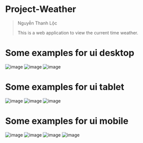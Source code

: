 # Project-Weather
> Nguyễn Thanh Lộc
>
> This is a web application to view the current time weather.
> 
# Some examples for ui desktop
![image](https://user-images.githubusercontent.com/114129828/218946724-044ea228-899b-4dee-94db-fd4f17a94025.png)
![image](https://user-images.githubusercontent.com/114129828/218946809-97bf3fa7-d17d-45eb-986e-cbe10457e8db.png)
![image](https://user-images.githubusercontent.com/114129828/218946990-5fe422e1-4210-4b7a-bc7c-4420cec61503.png)
# Some examples for ui tablet
![image](https://user-images.githubusercontent.com/114129828/218948872-bb34e728-8b2a-4050-9045-b3818434b558.png)
![image](https://user-images.githubusercontent.com/114129828/218949297-512ca045-4676-4e41-b827-3814277bfa7d.png)
![image](https://user-images.githubusercontent.com/114129828/218949376-544b6a80-cb27-41df-8b09-67749a2bb487.png)
# Some examples for ui mobile
![image](https://user-images.githubusercontent.com/114129828/218949894-2c80c1a3-b87b-4db3-873e-b777f5d69132.png)
![image](https://user-images.githubusercontent.com/114129828/218949982-2a435f39-4fba-495d-ae7f-776466a8dcdf.png)
![image](https://user-images.githubusercontent.com/114129828/218950140-b0070d55-ea4b-413b-9848-41a27c89f2e4.png)
![image](https://user-images.githubusercontent.com/114129828/218950303-9d1889f7-57c0-4853-ac13-a45c2d63a5ae.png)
 




